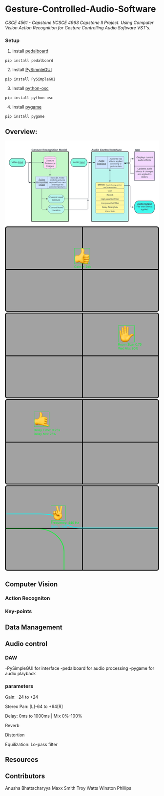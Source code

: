# Gesture-Controlled-Audio-Software
*CSCE 4561 - Capstone I/CSCE 4963 Capstone II Project. Using Computer Vision Action Recognition for Gesture Controlling Audio Software VST's.*
### Setup
1. Install [pedalboard](https://github.com/spotify/pedalboard)
```
pip install pedalboard
```
2. Install [PySimpleGUI](https://www.pysimplegui.org/en/latest/)
```
pip install PySimpleGUI
```
3. Install [python-osc](https://pypi.org/project/python-osc/)
```
pip install python-osc
```
4. Install [pygame](https://www.pygame.org/)
```
pip install pygame
```


## Overview:

![process flowchart](img/flowchart.png)
![Gain](img/Gain.png)
![Reverb](img/Reverb.png)
![Delay](img/Delay.png)
![Low-Pass Filter](img/Lowpass.png)

## Computer Vision
### Action Recogniton


### Key-points


## Data Management


## Audio control
### DAW
-PySimpleGUI for interface
-pedalboard for audio processing
-pygame for audio playback

### parameters
Gain: -24 to +24

Stereo Pan: [L]-64 to +64[R]

Delay: 0ms to 1000ms | Mix 0%-100%

Reverb

Distortion

Equilization: Lo-pass filter


## Resources

## Contributors
Anusha Bhattacharyya
Maxx Smith
Troy Watts
Winston Phillips
